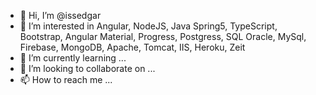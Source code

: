- 👋 Hi, I’m @issedgar
- 👀 I’m interested in Angular, NodeJS, Java Spring5, TypeScript, Bootstrap, Angular Material, Progress, Postgress, SQL Oracle, MySql, Firebase, MongoDB, Apache, Tomcat, IIS, Heroku, Zeit
- 🌱 I’m currently learning ...
- 💞️ I’m looking to collaborate on ...
- 📫 How to reach me ...

<!---
issedgar/issedgar is a ✨ special ✨ repository because its `README.md` (this file) appears on your GitHub profile.
You can click the Preview link to take a look at your changes.
--->

